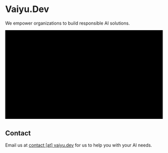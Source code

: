 # Vaiyu.Dev

We empower organizations to build responsible AI solutions.

<picture>
 <source media="(prefers-color-scheme: dark)" srcset="https://github.com/Vaiyu-Dev/website/blob/main/docs/intro_dark.gif">
 <img alt="Light mode." src="https://github.com/Vaiyu-Dev/website/blob/main/docs/intro.gif">
</picture>

## Contact

Email us at [contact [at] vaiyu.dev](mailto:contact@vaiyu.dev) for us to help you with your AI needs.

